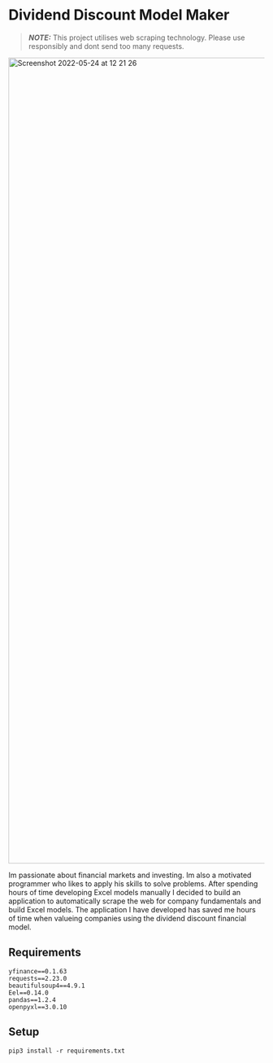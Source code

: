 # Dividend Discount Model Maker

> **_NOTE:_**  This project utilises web scraping technology. Please use responsibly and dont send too many requests.

<img width="1583" alt="Screenshot 2022-05-24 at 12 21 26" src="https://user-images.githubusercontent.com/87500491/170023278-de379d30-d9e0-45bf-9dde-343d2b83995b.png">


Im passionate about financial markets and investing. Im also a motivated programmer who likes to apply his skills to solve problems. After spending hours of time developing Excel models manually I decided to build an application to automatically scrape the web for company fundamentals and build Excel models. The application I have developed has saved me hours of time when valueing companies using the dividend discount financial model.

## Requirements
```
yfinance==0.1.63
requests==2.23.0
beautifulsoup4==4.9.1
Eel==0.14.0
pandas==1.2.4
openpyxl==3.0.10
```

## Setup
```Python3
pip3 install -r requirements.txt
```
